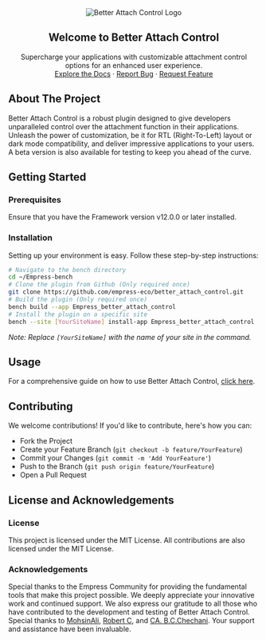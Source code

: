 <div align="center">
    <img src="https://grow.empress.eco/uploads/default/original/2X/1/1f1e1044d3864269d2a613577edb9763890422ab.png" alt="Better Attach Control Logo"/>
    <h2 align="center">Welcome to Better Attach Control</h2>
    <p align="center">
    Supercharge your applications with customizable attachment control options for an enhanced user experience.
    <br />
    <a href="https://grow.empress.eco/">Explore the Docs</a>
    ·
    <a href="https://github.com/empress-eco/better_attach_control/issues/new?assignees=kid1194&labels=bug&template=bug_report.md&title=%5BBUG%5D">Report Bug</a>
    ·
    <a href="https://github.com/empress-eco/better_attach_control/issues/new?assignees=kid1194&labels=enhancement&template=feature_request.md&title=%5BFeature%5D">Request Feature</a>
    </p>
</div>

## About The Project

Better Attach Control is a robust plugin designed to give developers unparalleled control over the attachment function in their applications. Unleash the power of customization, be it for RTL (Right-To-Left) layout or dark mode compatibility, and deliver impressive applications to your users. A beta version is also available for testing to keep you ahead of the curve.

## Getting Started

### Prerequisites
Ensure that you have the Framework version v12.0.0 or later installed.

### Installation
Setting up your environment is easy. Follow these step-by-step instructions:

```sh
# Navigate to the bench directory
cd ~/Empress-bench
# Clone the plugin from Github (Only required once)
git clone https://github.com/empress-eco/better_attach_control.git
# Build the plugin (Only required once)
bench build --app Empress_better_attach_control
# Install the plugin on a specific site
bench --site [YourSiteName] install-app Empress_better_attach_control
```

*Note: Replace `[YourSiteName]` with the name of your site in the command.*

## Usage
For a comprehensive guide on how to use Better Attach Control, [click here](https://grow.empress.eco/).

## Contributing
We welcome contributions! If you'd like to contribute, here's how you can:

- Fork the Project
- Create your Feature Branch (`git checkout -b feature/YourFeature`)
- Commit your Changes (`git commit -m 'Add YourFeature'`)
- Push to the Branch (`git push origin feature/YourFeature`)
- Open a Pull Request

## License and Acknowledgements

### License
This project is licensed under the MIT License. All contributions are also licensed under the MIT License.

### Acknowledgements
Special thanks to the Empress Community for providing the fundamental tools that make this project possible. We deeply appreciate your innovative work and continued support. We also express our gratitude to all those who have contributed to the development and testing of Better Attach Control. Special thanks to [MohsinAli](https://github.com/mohsinalimat), [Robert C](https://github.com/robert1112), and [CA. B.C.Chechani](https://github.com/chechani). Your support and assistance have been invaluable.

